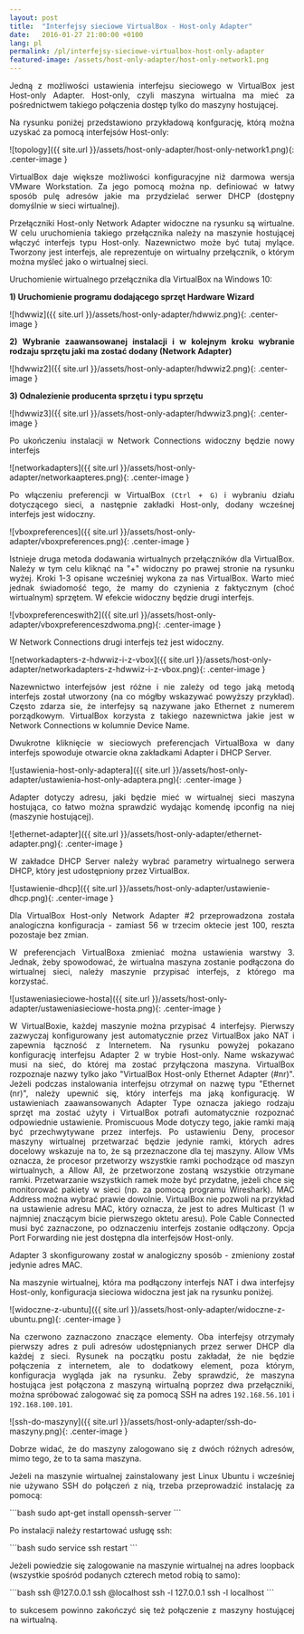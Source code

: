 ```yaml
---
layout: post
title:  "Interfejsy sieciowe VirtualBox - Host-only Adapter"
date:   2016-01-27 21:00:00 +0100
lang: pl
permalink: /pl/interfejsy-sieciowe-virtualbox-host-only-adapter
featured-image: /assets/host-only-adapter/host-only-network1.png
---
```

<p align="justify">
Jedną z możliwości ustawienia interfejsu sieciowego w VirtualBox jest Host-only Adapter. Host-only, czyli maszyna wirtualna ma mieć za pośrednictwem takiego połączenia dostęp tylko do maszyny hostującej.
</p>
<!--more-->
<p align="justify">
Na rysunku poniżej przedstawiono przykładową konfgurację, którą można uzyskać za pomocą interfejsów Host-only:
</p>
![topology]({{ site.url }}/assets/host-only-adapter/host-only-network1.png){: .center-image }

<p align="justify">
VirtualBox daje większe możliwości konfiguracyjne niż darmowa wersja VMware Workstation. Za jego pomocą można np. definiować w łatwy sposób pulę adresów jakie ma przydzielać serwer DHCP (dostępny domyślnie w sieci wirtualnej).
</p>
<p align="justify">
Przełączniki Host-only Network Adapter widoczne na rysunku są wirtualne. W celu uruchomienia takiego przełącznika należy na maszynie hostującej włączyć interfejs  typu Host-only. Nazewnictwo może być tutaj mylące. Tworzony jest interfejs, ale reprezentuje on wirtualny przełącznik, o którym można myśleć jako o wirtualnej sieci.
</p>
<p align="justify">
Uruchomienie wirtualnego przełącznika dla VirtualBox na Windows 10:
</p>
<p align="justify">
<b>1) Uruchomienie programu dodającego sprzęt Hardware Wizard</b>
</p>
![hdwwiz]({{ site.url }}/assets/host-only-adapter/hdwwiz.png){: .center-image }

<p align="justify">
    <b>
    2) Wybranie zaawansowanej instalacji i w kolejnym kroku wybranie rodzaju sprzętu jaki ma zostać dodany (Network Adapter)
    </b>
</p>
![hdwwiz2]({{ site.url }}/assets/host-only-adapter/hdwwiz2.png){: .center-image }

<p align="justify">
    <b>
    3) Odnalezienie producenta sprzętu i typu sprzętu
    </b>
</p>
![hdwwiz3]({{ site.url }}/assets/host-only-adapter/hdwwiz3.png){: .center-image }

<p align="justify">
Po ukończeniu instalacji w Network Connections widoczny będzie nowy interfejs
</p>
![networkadapters]({{ site.url }}/assets/host-only-adapter/networkaapteres.png){: .center-image }

<p align="justify">
Po włączeniu preferencji w VirtualBox <code>(Ctrl + G)</code> i wybraniu działu dotyczącego sieci, a następnie zakładki Host-only, dodany wcześnej interfejs jest widoczny.
</p>

![vboxpreferences]({{ site.url }}/assets/host-only-adapter/vboxpreferences.png){: .center-image }

<p align="justify">
Istnieje druga metoda dodawania wirtualnych przełączników dla VirtualBox. Należy w tym celu kliknąć na "+" widoczny po prawej stronie na rysunku wyżej. Kroki 1-3 opisane wcześniej wykona za nas VirtualBox. Warto mieć jednak świadomość tego, że mamy do czynienia z faktycznym (choć wirtualnym) sprzętem. W efekcie widoczny będzie drugi interfejs.
</p>
![vboxpreferenceswith2]({{ site.url }}/assets/host-only-adapter/vboxpreferenceszdwoma.png){: .center-image }

<p align="justify">
W Network Connections drugi interfejs też jest widoczny.
</p>
![networkadapters-z-hdwwiz-i-z-vbox]({{ site.url }}/assets/host-only-adapter/networkadapters-z-hdwwiz-i-z-vbox.png){: .center-image }

<p align="justify">
Nazewnictwo interfejsów jest różne i nie zależy od tego jaką metodą interfejs został utworzony (na co mógłby wskazywać powyższy przykład). Często zdarza sie, że interfejsy są nazywane jako Ethernet z numerem porządkowym. VirtualBox korzysta z takiego nazewnictwa jakie jest w Network Connections w kolumnie Device Name.
</p>
<p align="justify">
Dwukrotne kliknięcie w sieciowych preferencjach VirtualBoxa w dany interfejs spowoduje otwarcie okna zakładkami Adapter i DHCP Server.
</p>
![ustawienia-host-only-adaptera]({{ site.url }}/assets/host-only-adapter/ustawienia-host-only-adaptera.png){: .center-image }

<p align="justify">
Adapter dotyczy adresu, jaki będzie mieć w wirtualnej sieci maszyna hostująca, co łatwo można sprawdzić wydając komendę ipconfig na niej (maszynie hostującej).
</p>
![ethernet-adapter]({{ site.url }}/assets/host-only-adapter/ethernet-adapter.png){: .center-image }

<p align="justify">
W zakładce DHCP Server należy wybrać parametry wirtualnego serwera DHCP, który jest udostępniony przez VirtualBox.
</p>

![ustawienie-dhcp]({{ site.url }}/assets/host-only-adapter/ustawienie-dhcp.png){: .center-image }

<p align="justify">
Dla VirtualBox Host-only Network Adapter #2 przeprowadzona została analogiczna konfiguracja - zamiast 56 w trzecim oktecie jest 100, reszta pozostaje bez zmian.
</p>
<p align="justify">
W preferencjach VirtualBoxa zmieniać można ustawienia warstwy 3. Jednak, żeby spowodować, że wirtualna maszyna zostanie podłączona do wirtualnej sieci, należy maszynie przypisać interfejs, z którego ma korzystać.
</p>

![ustaweniasieciowe-hosta]({{ site.url }}/assets/host-only-adapter/ustaweniasieciowe-hosta.png){: .center-image }

<p align="justify">
W VirtualBoxie, każdej maszynie można przypisać 4 interfejsy. Pierwszy zazwyczaj konfigurowany jest automatycznie przez VirtualBox jako NAT i zapewnia łączność z Internetem. Na rysunku powyżej pokazano konfigurację interfejsu Adapter 2 w trybie Host-only. Name wskazywać musi na sieć, do której ma zostać przyłączona maszyna. VirtualBox rozpoznaje nazwy tylko jako "VirtualBox Host-only Ethernet Adapter (#nr)". Jeżeli podczas instalowania interfejsu otrzymał on nazwę typu "Ethernet (nr)", należy upewnić się, który interfejs ma jaką konfigurację. W ustawieniach zaawansowanych Adapter Type oznacza jakiego rodzaju sprzęt ma zostać użyty i VirtualBox potrafi automatycznie rozpoznać odpowiednie ustawienie. Promiscuous Mode dotyczy tego, jakie ramki mają być przechwytywane przez interfejs. Po ustawieniu Deny, procesor maszyny wirtualnej przetwarzać będzie jedynie ramki, których adres docelowy wskazuje na to, że są przeznaczone dla tej maszyny. Allow VMs oznacza, że procesor przetworzy wszystkie ramki pochodzące od maszyn wirtualnych, a Allow All, że przetworzone zostaną wszystkie otrzymane ramki. Przetwarzanie wszystkich ramek może być przydatne, jeżeli chce się monitorować pakiety w sieci (np. za pomocą programu Wireshark). MAC Address można wybrać prawie dowolnie. VirtualBox nie pozwoli na przykład na ustawienie adresu MAC, który oznacza, że jest to adres Multicast (1 w najmniej znaczącym bicie pierwszego oktetu aresu). Pole Cable Connected musi być zaznaczone, po odznaczeniu interfejs zostanie odłączony. Opcja Port Forwarding nie jest dostępna dla interfejsów Host-only.
</p>
<p align="justify">
Adapter 3 skonfigurowany został w analogiczny sposób - zmieniony został jedynie adres MAC.
</p>
<p align="justify">
Na maszynie wirtualnej, która ma podłączony interfejs NAT i dwa interfejsy Host-only, konfiguracja sieciowa widoczna jest jak na rysunku poniżej.
</p>

![widoczne-z-ubuntu]({{ site.url }}/assets/host-only-adapter/widoczne-z-ubuntu.png){: .center-image }

<p align="justify">
Na czerwono zaznaczono znaczące elementy. Oba interfejsy otrzymały pierwszy adres z puli adresów udostępnianych przez serwer DHCP dla każdej z sieci. Rysunek na początku postu zakładał, że nie będzie połączenia z internetem, ale to dodatkowy element, poza którym, konfiguracja wygląda jak na rysunku. Żeby sprawdzić, że maszyna hostująca jest połączona z maszyną wirtualną poprzez dwa przełączniki, można spróbować zalogować się za pomocą SSH na adres <code>192.168.56.101</code> i <code>192.168.100.101</code>.
</p>

![ssh-do-maszyny]({{ site.url }}/assets/host-only-adapter/ssh-do-maszyny.png){: .center-image }

<p align="justify">
Dobrze widać, że do maszyny zalogowano się z dwóch różnych adresów, mimo tego, że to ta sama maszyna.
</p>
<p align="justify">
Jeżeli na maszynie wirtualnej zainstalowany jest Linux Ubuntu i wcześniej nie używano SSH do połączeń z nią, trzeba przeprowadzić instalację za pomocą:
</p>
```bash
sudo apt-get install openssh-server
```
<p align="justify">
Po instalacji należy restartować usługę ssh:
</p>
```bash
sudo service ssh restart
```
<p align="justify">
Jeżeli powiedzie się zalogowanie na maszynie wirtualnej na adres loopback (wszystkie spośród podanych czterech metod robią to samo):
</p>
```bash
ssh <nazwa_uzytkownika>@127.0.0.1
ssh <nazwa_uzytkownika>@localhost
ssh -l <nazwa_uzytkownika> 127.0.0.1
ssh -l <nazwa_uzytkownika> localhost
```
<p align="justify">
to sukcesem powinno zakończyć się też połączenie z maszyny hostującej na wirtualną.
</p>
